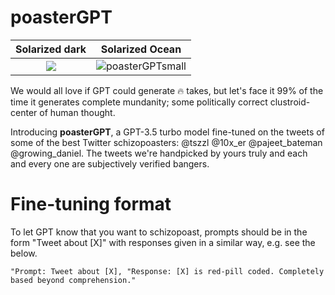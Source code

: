 # poasterGPT

Solarized dark             |  Solarized Ocean
:-------------------------:|:-------------------------:
![](https://...Dark.png)  |  ![poasterGPTsmall](https://github.com/RyanLucas3/poasterGPT/assets/55145311/54364744-e2a4-4997-bd4a-6ac1e50baf90)


We would all love if GPT could generate 🔥 takes, but let's face it 99% of the time it generates complete mundanity; some politically correct clustroid-center of human thought.

Introducing **poasterGPT**, a GPT-3.5 turbo model fine-tuned on the tweets of some of the best Twitter schizopoasters: @tszzl @10x_er @pajeet_bateman @growing_daniel. The tweets we're handpicked by yours truly and each and every one are subjectively verified bangers. 



# Fine-tuning format

To let GPT know that you want to schizopoast, prompts should be in the form "Tweet about [X]" with responses given in a similar way, e.g. see the below.
````
"Prompt: Tweet about [X], "Response: [X] is red-pill coded. Completely based beyond comprehension."
````
